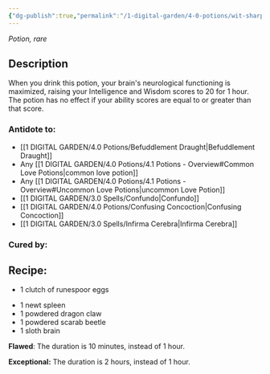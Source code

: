 ```yaml
---
{"dg-publish":true,"permalink":"/1-digital-garden/4-0-potions/wit-sharpening-potion/","tags":["#potion","yr7","rare"]}
---
```


*Potion, rare* 

## Description

When you drink this potion, your brain's neurological functioning is maximized, raising your Intelligence and Wisdom scores to 20 for 1 hour. The potion has no effect if your ability scores are equal to or greater than that score. 

### Antidote to: 
- [[1 DIGITAL GARDEN/4.0 Potions/Befuddlement Draught\|Befuddlement Draught]]
- Any [[1 DIGITAL GARDEN/4.0 Potions/4.1 Potions - Overview#Common Love Potions\|common love potion]]
- Any [[1 DIGITAL GARDEN/4.0 Potions/4.1 Potions - Overview#Uncommon Love Potions\|uncommon Love Potion]]
- [[1 DIGITAL GARDEN/3.0 Spells/Confundo\|Confundo]]
- [[1 DIGITAL GARDEN/4.0 Potions/Confusing Concoction\|Confusing Concoction]] 
- [[1 DIGITAL GARDEN/3.0 Spells/Infirma Cerebra\|Infirma Cerebra]]

### Cured by:


## Recipe:

- 1 clutch of runespoor eggs
* 1 newt spleen
* 1 powdered dragon claw
* 1 powdered scarab beetle
* 1 sloth brain

**Flawed**:
The duration is 10 minutes, instead of 1 hour.

**Exceptional:** 
The duration is 2 hours, instead of 1 hour.
